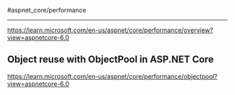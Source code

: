 #aspnet_core/performance

---

https://learn.microsoft.com/en-us/aspnet/core/performance/overview?view=aspnetcore-6.0

## Object reuse with ObjectPool in ASP.NET Core

https://learn.microsoft.com/en-us/aspnet/core/performance/objectpool?view=aspnetcore-6.0